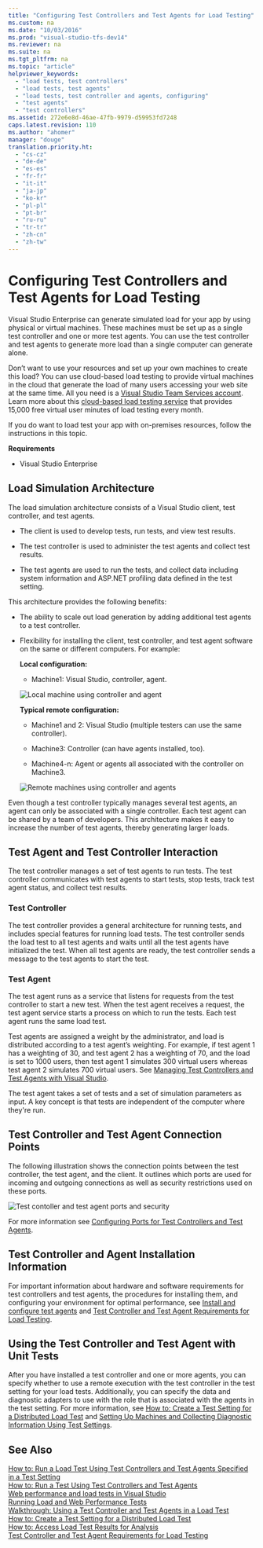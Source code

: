 ```yaml
---
title: "Configuring Test Controllers and Test Agents for Load Testing"
ms.custom: na
ms.date: "10/03/2016"
ms.prod: "visual-studio-tfs-dev14"
ms.reviewer: na
ms.suite: na
ms.tgt_pltfrm: na
ms.topic: "article"
helpviewer_keywords: 
  - "load tests, test controllers"
  - "load tests, test agents"
  - "load tests, test controller and agents, configuring"
  - "test agents"
  - "test controllers"
ms.assetid: 272e6e8d-46ae-47fb-9979-d59953fd7248
caps.latest.revision: 110
ms.author: "ahomer"
manager: "douge"
translation.priority.ht: 
  - "cs-cz"
  - "de-de"
  - "es-es"
  - "fr-fr"
  - "it-it"
  - "ja-jp"
  - "ko-kr"
  - "pl-pl"
  - "pt-br"
  - "ru-ru"
  - "tr-tr"
  - "zh-cn"
  - "zh-tw"
---
```

# Configuring Test Controllers and Test Agents for Load Testing
Visual Studio Enterprise can generate simulated load for your app by using physical or virtual machines. These machines must be set up as a single test controller and one or more test agents. You can use the test controller and test agents to generate more load than a single computer can generate alone.  
  
 Don’t want to use your resources and set up your own machines to create this load? You can use cloud-based load testing to provide virtual machines in the cloud that generate the load of many users accessing your web site at the same time. All you need is a [Visual Studio Team Services account](http://go.microsoft.com/fwlink/?LinkId=307137). Learn more about this [cloud-based load testing service](http://go.microsoft.com/fwlink/?LinkID=317257) that provides 15,000 free virtual user minutes of load testing every month.  
  
 If you do want to load test your app with on-premises resources, follow the instructions in this topic.  
  
 **Requirements**  
  
-   Visual Studio Enterprise  
  
## Load Simulation Architecture  
 The load simulation architecture consists of a Visual Studio client, test controller, and test agents.  
  
-   The client is used to develop tests, run tests, and view test results.  
  
-   The test controller is used to administer the test agents and collect test results.  
  
-   The test agents are used to run the tests, and collect data including system information and ASP.NET profiling data defined in the test setting.  
  
 This architecture provides the following benefits:  
  
-   The ability to scale out load generation by adding additional test agents to a test controller.  
  
-   Flexibility for installing the client, test controller, and test agent software on the same or different computers. For example:  
  
     **Local configuration:**  
  
    -   Machine1: Visual Studio, controller, agent.  
  
     ![Local machine using controller and agent](../test/media/ltest_configa.png "LTest_ConfigA")  
  
     **Typical remote configuration:**  
  
    -   Machine1 and 2: Visual Studio (multiple testers can use the same controller).  
  
    -   Machine3: Controller (can have agents installed, too).  
  
    -   Machine4-n: Agent or agents all associated with the controller on Machine3.  
  
     ![Remote machines using controller and agents](../test/media/ltest_configb.png "LTest_ConfigB")  
  
 Even though a test controller typically manages several test agents, an agent can only be associated with a single controller. Each test agent can be shared by a team of developers. This architecture makes it easy to increase the number of test agents, thereby generating larger loads.  
  
## Test Agent and Test Controller Interaction  
 The test controller manages a set of test agents to run tests. The test controller communicates with test agents to start tests, stop tests, track test agent status, and collect test results.  
  
### Test Controller  
 The test controller provides a general architecture for running tests, and includes special features for running load tests. The test controller sends the load test to all test agents and waits until all the test agents have initialized the test. When all test agents are ready, the test controller sends a message to the test agents to start the test.  
  
### Test Agent  
 The test agent runs as a service that listens for requests from the test controller to start a new test. When the test agent receives a request, the test agent service starts a process on which to run the tests. Each test agent runs the same load test.  
  
 Test agents are assigned a weight by the administrator, and load is distributed according to a test agent’s weighting. For example, if test agent 1 has a weighting of 30, and test agent 2 has a weighting of 70, and the load is set to 1000 users, then test agent 1 simulates 300 virtual users whereas test agent 2 simulates 700 virtual users. See [Managing Test Controllers and Test Agents with Visual Studio](../test/managing-test-controllers-and-test-agents-with-visual-studio.md).  
  
 The test agent takes a set of tests and a set of simulation parameters as input. A key concept is that tests are independent of the computer where they're run.  
  
## Test Controller and Test Agent Connection Points  
 The following illustration shows the connection points between the test controller, the test agent, and the client. It outlines which ports are used for incoming and outgoing connections as well as security restrictions used on these ports.  
  
 ![Test contoller and test agent ports and security](../test/media/testcontrolleragentfirewall.png "TestControllerAgentFirewall")  
  
 For more information see [Configuring Ports for Test Controllers and Test Agents](../test/configuring-ports-for-test-controllers-and-test-agents.md).  
  
## Test Controller and Agent Installation Information  
 For important information about hardware and software requirements for test controllers and test agents, the procedures for installing them, and configuring your environment for optimal performance, see [Install and configure test agents](../test/install-and-configure-test-agents.md) and [Test Controller and Test Agent Requirements for Load Testing](../test/test-controller-and-test-agent-requirements-for-load-testing.md).  
  
## Using the Test Controller and Test Agent with Unit Tests  
 After you have installed a test controller and one or more agents, you can specify whether to use a remote execution with the test controller in the test setting for your load tests. Additionally, you can specify the data and diagnostic adapters to use with the role that is associated with the agents in the test setting. For more information, see [How to: Create a Test Setting for a Distributed Load Test](../test/how-to--create-a-test-setting-for-a-distributed-load-test.md) and [Setting Up Machines and Collecting Diagnostic Information Using Test Settings](../test/setting-up-machines-and-collecting-diagnostic-information-using-test-settings.md).  
  
## See Also  
 [How to: Run a Load Test Using Test Controllers and Test Agents Specified in a Test Setting](../test_notintoc/how-to--run-a-load-test-using-test-controllers-and-test-agents-specified-in-a-test-setting.md)   
 [How to: Run a Test Using Test Controllers and Test Agents](../test/how-to--run-a-test-using-test-controllers-and-test-agents.md)   
 [Web performance and load tests in Visual Studio](../test_notintoc/web-performance-and-load-tests-in-visual-studio.md)   
 [Running Load and Web Performance Tests](http://msdn.microsoft.com/en-us/a4fd686e-69ec-485d-a335-acf12348aa30)   
 [Walkthrough: Using a Test Controller and Test Agents in a Load Test](../test/walkthrough--using-a-test-controller-and-test-agents-in-a-load-test.md)   
 [How to: Create a Test Setting for a Distributed Load Test](../test/how-to--create-a-test-setting-for-a-distributed-load-test.md)   
 [How to: Access Load Test Results for Analysis](../test/how-to--access-load-test-results-for-analysis.md)   
 [Test Controller and Test Agent Requirements for Load Testing](../test/test-controller-and-test-agent-requirements-for-load-testing.md)